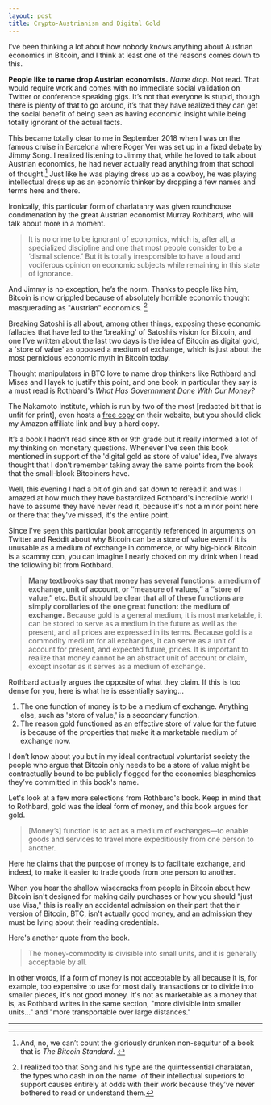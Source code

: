 ```yaml
---
layout: post
title: Crypto-Austrianism and Digital Gold
---
```


I’ve been thinking a lot about how nobody knows anything about Austrian economics in Bitcoin, and I think at least one of the reasons comes down to this.

**People like to name drop Austrian economists.** *Name drop.* Not read. That would require work and comes with no immediate social validation on Twitter or conference speaking gigs. It’s not that everyone is stupid, though there is plenty of that to go around, it’s that they have realized they can get the social benefit of being seen as having economic insight while being totally ignorant of the actual facts.

This became totally clear to me in September 2018 when I was on the famous cruise in Barcelona where Roger Ver was set up in a fixed debate by Jimmy Song. I realized listening to Jimmy that, while he loved to talk about Austrian economics, he had never actually read anything from that school of thought.[^1] Just like he was playing dress up as a cowboy, he was playing intellectual dress up as an economic thinker by dropping a few names and terms here and there.

Ironically, this particular form of charlatanry was given roundhouse condmenation by the great Austrian economist Murray Rothbard, who will talk about more in a moment.

> It is no crime to be ignorant of economics, which is, after all, a specialized discipline and one that most people consider to be a ‘dismal science.’ But it is totally irresponsible to have a loud and vociferous opinion on economic subjects while remaining in this state of ignorance.

And Jimmy is no exception, he’s the norm. Thanks to people like him, Bitcoin is now crippled because of absolutely horrible economic thought masquerading as "Austrian" economics. [^2]

Breaking Satoshi is all about, among other things, exposing these economic fallacies that have led to the ‘breaking’ of Satoshi’s vision for Bitcoin, and one I’ve written about the last two days is the idea of Bitcoin as digital gold, a 'store of value' as opposed a medium of exchange, which is just about the most pernicious economic myth in Bitcoin today.

Thought manipulators in BTC love to name drop thinkers like Rothbard and Mises and Hayek to justify this point, and one book in particular they say is a must read is Rothbard's *What Has Governnment Done With Our Money?* 

The Nakamoto Institute, which is run by two of the most [redacted bit that is unfit for print], even hosts a [free copy](https://nakamotoinstitute.org/static/docs/what-has-government-done-to-our-money.pdf) on their website, but you should click my Amazon affiliate link and buy a hard copy.

It’s a book I hadn't read since 8th or 9th grade but it really informed a lot of my thinking on monetary questions. Whenever I've seen this book mentioned in support of the 'digital gold as store of value' idea, I’ve always thought that I don’t remember taking away the same points from the book that the small-block Bitcoiners have.

Well, this evening I had a bit of gin and sat down to reread it and was I amazed at how much they have bastardized Rothbard's incredible work! I have to assume they have never read it, because it's not a minor point here or there that they've missed, it's the entire point.

Since I've seen this particular book arrogantly referenced in arguments on Twitter and Reddit about why Bitcoin can be a store of value even if it is unusable as a medium of exchange in commerce, or why big-block Bitcoin is a scammy con, you can imagine I nearly choked on my drink when I read the following bit from Rothbard.

> **Many textbooks say that money has several functions: a medium of exchange, unit of account, or “measure of values,” a “store of value,” etc. But it should be clear that all of these functions are simply corollaries of the one great function: the medium of exchange.** Because gold is a general medium, it is most marketable, it can be stored to serve as a medium in the future as well as the present, and all prices are expressed in its terms. Because gold is a commodity medium for all exchanges, it can serve as a unit of account for present, and expected future, prices. It is important to realize that money cannot be an abstract unit of account or claim, except insofar as it serves as a medium of exchange.

Rothbard actually argues the opposite of what they claim. If this is too dense for you, here is what he is essentially saying...

1. The one function of money is to be a medium of exchange. Anything else, such as 'store of value,' is a secondary function.
2. The reason gold functioned as an effective store of value for the future is because of the properties that make it a marketable medium of exchange now.

I don’t know about you but in my ideal contractual voluntarist society the people who argue that Bitcoin only needs to be a store of value might be contractually bound to be publicly flogged for the economics blasphemies they’ve committed in this book's name.

Let's look at a few more selections from Rothbard's book. Keep in mind that to Rothbard, gold was the ideal form of money, and this book argues for gold.

> [Money’s] function is to act as a medium of exchanges—to enable goods and services to travel more expeditiously from one person to another. 

Here he claims that the purpose of money is to facilitate exchange, and indeed, to make it easier to trade goods from one person to another. 

When you hear the shallow wisecracks from people in Bitcoin about how Bitcoin isn't designed for making daily purchases or how you should "just use Visa," this is really an accidental admission on their part that their version of Bitcoin, BTC, isn't actually good money, and an admission they must be lying about their reading credentials.

Here's another quote from the book.

> The money-commodity is divisible into small units, and it is generally acceptable by all.

In other words, if a form of money is not acceptable by all because it is, for example, too expensive to use for most daily transactions or to divide into smaller pieces, it's not good money. It's not as marketable as a money that is, as Rothbard writes in the same section, "more divisible into smaller units..." and "more transportable over large distances." 

---

[^1]: And, no, we can’t count the gloriously drunken non-sequitur of a book that is *The Bitcoin Standard*. 

[^2]: I realized too that Song and his type are the quintessential charalatan, the types who cash in on the name  of their intellectual superiors to support causes entirely at odds with their work because they’ve never bothered to read or understand them. 
